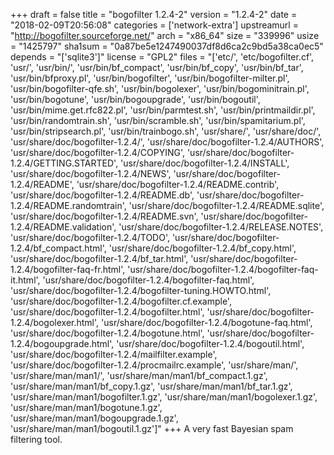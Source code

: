 +++
draft = false
title = "bogofilter 1.2.4-2"
version = "1.2.4-2"
date = "2018-02-09T20:56:08"
categories = ['network-extra']
upstreamurl = "http://bogofilter.sourceforge.net/"
arch = "x86_64"
size = "339996"
usize = "1425797"
sha1sum = "0a87be5e1247490037df8d6ca2c9bd5a38ca0ec5"
depends = "['sqlite3']"
license = "GPL2"
files = "['etc/', 'etc/bogofilter.cf', 'usr/', 'usr/bin/', 'usr/bin/bf_compact', 'usr/bin/bf_copy', 'usr/bin/bf_tar', 'usr/bin/bfproxy.pl', 'usr/bin/bogofilter', 'usr/bin/bogofilter-milter.pl', 'usr/bin/bogofilter-qfe.sh', 'usr/bin/bogolexer', 'usr/bin/bogominitrain.pl', 'usr/bin/bogotune', 'usr/bin/bogoupgrade', 'usr/bin/bogoutil', 'usr/bin/mime.get.rfc822.pl', 'usr/bin/parmtest.sh', 'usr/bin/printmaildir.pl', 'usr/bin/randomtrain.sh', 'usr/bin/scramble.sh', 'usr/bin/spamitarium.pl', 'usr/bin/stripsearch.pl', 'usr/bin/trainbogo.sh', 'usr/share/', 'usr/share/doc/', 'usr/share/doc/bogofilter-1.2.4/', 'usr/share/doc/bogofilter-1.2.4/AUTHORS', 'usr/share/doc/bogofilter-1.2.4/COPYING', 'usr/share/doc/bogofilter-1.2.4/GETTING.STARTED', 'usr/share/doc/bogofilter-1.2.4/INSTALL', 'usr/share/doc/bogofilter-1.2.4/NEWS', 'usr/share/doc/bogofilter-1.2.4/README', 'usr/share/doc/bogofilter-1.2.4/README.contrib', 'usr/share/doc/bogofilter-1.2.4/README.db', 'usr/share/doc/bogofilter-1.2.4/README.randomtrain', 'usr/share/doc/bogofilter-1.2.4/README.sqlite', 'usr/share/doc/bogofilter-1.2.4/README.svn', 'usr/share/doc/bogofilter-1.2.4/README.validation', 'usr/share/doc/bogofilter-1.2.4/RELEASE.NOTES', 'usr/share/doc/bogofilter-1.2.4/TODO', 'usr/share/doc/bogofilter-1.2.4/bf_compact.html', 'usr/share/doc/bogofilter-1.2.4/bf_copy.html', 'usr/share/doc/bogofilter-1.2.4/bf_tar.html', 'usr/share/doc/bogofilter-1.2.4/bogofilter-faq-fr.html', 'usr/share/doc/bogofilter-1.2.4/bogofilter-faq-it.html', 'usr/share/doc/bogofilter-1.2.4/bogofilter-faq.html', 'usr/share/doc/bogofilter-1.2.4/bogofilter-tuning.HOWTO.html', 'usr/share/doc/bogofilter-1.2.4/bogofilter.cf.example', 'usr/share/doc/bogofilter-1.2.4/bogofilter.html', 'usr/share/doc/bogofilter-1.2.4/bogolexer.html', 'usr/share/doc/bogofilter-1.2.4/bogotune-faq.html', 'usr/share/doc/bogofilter-1.2.4/bogotune.html', 'usr/share/doc/bogofilter-1.2.4/bogoupgrade.html', 'usr/share/doc/bogofilter-1.2.4/bogoutil.html', 'usr/share/doc/bogofilter-1.2.4/mailfilter.example', 'usr/share/doc/bogofilter-1.2.4/procmailrc.example', 'usr/share/man/', 'usr/share/man/man1/', 'usr/share/man/man1/bf_compact.1.gz', 'usr/share/man/man1/bf_copy.1.gz', 'usr/share/man/man1/bf_tar.1.gz', 'usr/share/man/man1/bogofilter.1.gz', 'usr/share/man/man1/bogolexer.1.gz', 'usr/share/man/man1/bogotune.1.gz', 'usr/share/man/man1/bogoupgrade.1.gz', 'usr/share/man/man1/bogoutil.1.gz']"
+++
A very fast Bayesian spam filtering tool.